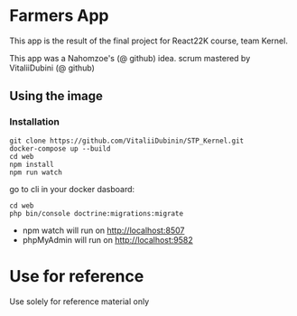 # Farmers App

This app is the result of the final project for React22K course, team Kernel.

This app was a Nahomzoe's (@ github) idea.
scrum mastered by VitaliiDubini (@ github)

## Using the image

### Installation

```shell
git clone https://github.com/VitaliiDubinin/STP_Kernel.git
docker-compose up --build
cd web
npm install
npm run watch
```
go to cli in your docker dasboard: 
```shell
cd web
php bin/console doctrine:migrations:migrate
```

- npm watch will run on [http://localhost:8507](http://localhost:8507)
- phpMyAdmin will run on [http://localhost:9582](http://localhost:9582)

# Use for reference

Use solely for reference material only
